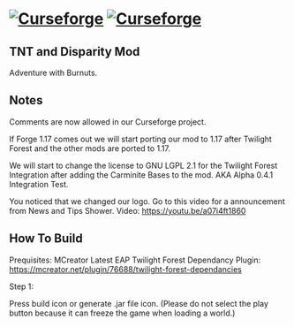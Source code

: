 [![Curseforge](http://cf.way2muchnoise.eu/full_tnt-and-disparity_downloads.svg)](https://www.curseforge.com/minecraft/mc-mods/tnt-and-disparity) [![Curseforge](http://cf.way2muchnoise.eu/versions/For%20MC_tnt-and-disparity_all.svg)](https://www.curseforge.com/minecraft/mc-mods/tnt-and-disparity)
==============
## TNT and Disparity Mod

Adventure with Burnuts.

## Notes

Comments are now allowed in our Curseforge project.

If Forge 1.17 comes out we will start porting our mod to 1.17 after Twilight Forest and the other mods are ported to 1.17.

We will start to change the license to GNU LGPL 2.1 for the Twilight Forest Integration after adding the Carminite Bases to the mod. AKA Alpha 0.4.1 Integration Test.

You noticed that we changed our logo. Go to this video for a announcement from News and Tips Shower. Video: https://youtu.be/a07i4ft1860

## How To Build

Prequisites:
MCreator Latest EAP
Twilight Forest Dependancy Plugin: https://mcreator.net/plugin/76688/twilight-forest-dependancies

Step 1:

Press build icon or generate .jar file icon. (Please do not select the play button because it can freeze the game when loading a world.)
